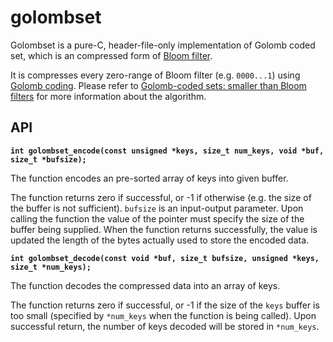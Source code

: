 golombset
===

Golombset is a pure-C, header-file-only implementation of Golomb coded set, which is an compressed form of [Bloom filter](https://en.wikipedia.org/Bloom_filter).

It is compresses every zero-range of Bloom filter (e.g. `0000...1`) using [Golomb coding](https://en.wikipedia.org/wiki/Golomb_coding).
Please refer to [Golomb-coded sets: smaller than Bloom filters](http://giovanni.bajo.it/post/47119962313/golomb-coded-sets-smaller-than-bloom-filters) for more information about the algorithm.

API
---

__`int golombset_encode(const unsigned *keys, size_t num_keys, void *buf, size_t *bufsize);`__

The function encodes an pre-sorted array of keys into given buffer.

The function returns zero if successful, or -1 if otherwise (e.g. the size of the buffer is not sufficient).
`bufsize` is an input-output parameter.
Upon calling the function the value of the pointer must specify the size of the buffer being supplied.
When the function returns successfully, the value is updated the length of the bytes actually used to store the encoded data.

__`int golombset_decode(const void *buf, size_t bufsize, unsigned *keys, size_t *num_keys);`__

The function decodes the compressed data into an array of keys.

The function returns zero if successful, or -1 if the size of the `keys` buffer is too small (specified by `*num_keys` when the function is being called).
Upon successful return, the number of keys decoded will be stored in `*num_keys`.
